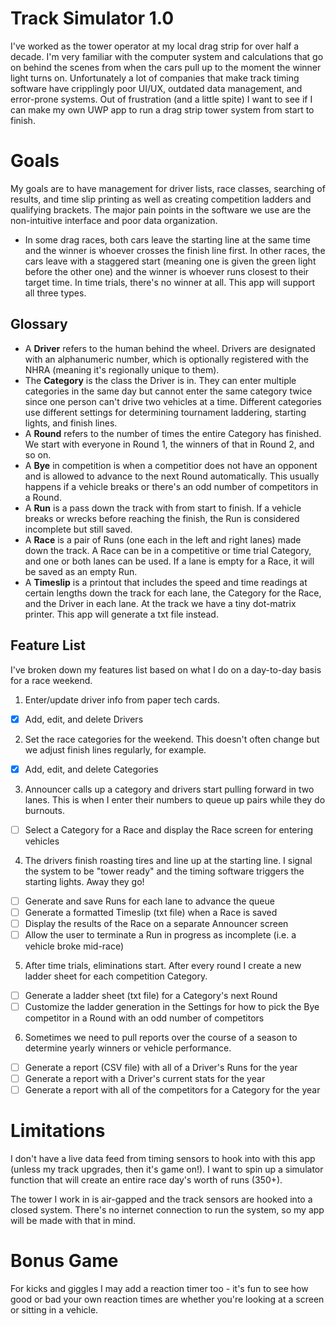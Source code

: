 # Track Simulator 1.0

I've worked as the tower operator at my local drag strip for over half a decade. I'm very familiar with the computer system and calculations that go on behind the scenes from when the cars pull up to the moment the winner light turns on. Unfortunately a lot of companies that make track timing software have cripplingly poor UI/UX, outdated data management, and error-prone systems. Out of frustration (and a little spite) I want to see if I can make my own UWP app to run a drag strip tower system from start to finish.

# Goals
My goals are to have management for driver lists, race classes, searching of results, and time slip printing as well as creating competition ladders and qualifying brackets. The major pain points in the software we use are the non-intuitive interface and poor data organization.

- In some drag races, both cars leave the starting line at the same time and the winner is whoever crosses the finish line first. In other races, the cars leave with a staggered start (meaning one is given the green light before the other one) and the winner is whoever runs closest to their target time. In time trials, there's no winner at all. This app will support all three types.

## Glossary

- A **Driver** refers to the human behind the wheel. Drivers are designated with an alphanumeric number, which is optionally registered with the NHRA (meaning it's regionally unique to them).
- The **Category** is the class the Driver is in. They can enter multiple categories in the same day but cannot enter the same category twice since one person can't drive two vehicles at a time. Different categories use different settings for determining tournament laddering, starting lights, and finish lines.
- A **Round** refers to the number of times the entire Category has finished. We start with everyone in Round 1, the winners of that in Round 2, and so on.
- A **Bye** in competition is when a competitior does not have an opponent and is allowed to advance to the next Round automatically. This usually happens if a vehicle breaks or there's an odd number of competitors in a Round.
- A **Run** is a pass down the track with from start to finish. If a vehicle breaks or wrecks before reaching the finish, the Run is considered incomplete but still saved.
- A **Race** is a pair of Runs (one each in the left and right lanes) made down the track. A Race can be in a competitive or time trial Category, and one or both lanes can be used. If a lane is empty for a Race, it will be saved as an empty Run.
- A **Timeslip** is a printout that includes the speed and time readings at certain lengths down the track for each lane, the Category for the Race, and the Driver in each lane. At the track we have a tiny dot-matrix printer. This app will generate a txt file instead.


## Feature List

I've broken down my features list based on what I do on a day-to-day basis for a race weekend.

1. Enter/update driver info from paper tech cards.
- [x] Add, edit, and delete Drivers

2. Set the race categories for the weekend. This doesn't often change but we adjust finish lines regularly, for example.
- [x] Add, edit, and delete Categories

3. Announcer calls up a category and drivers start pulling forward in two lanes. This is when I enter their numbers to queue up pairs while they do burnouts.
- [ ] Select a Category for a Race and display the Race screen for entering vehicles

4. The drivers finish roasting tires and line up at the starting line. I signal the system to be "tower ready" and the timing software triggers the starting lights. Away they go!
- [ ] Generate and save Runs for each lane to advance the queue
- [ ] Generate a formatted Timeslip (txt file) when a Race is saved
- [ ] Display the results of the Race on a separate Announcer screen
- [ ] Allow the user to terminate a Run in progress as incomplete (i.e. a vehicle broke mid-race)

5. After time trials, eliminations start. After every round I create a new ladder sheet for each competition Category.
- [ ] Generate a ladder sheet (txt file) for a Category's next Round
- [ ] Customize the ladder generation in the Settings for how to pick the Bye competitor in a Round with an odd number of competitors

6. Sometimes we need to pull reports over the course of a season to determine yearly winners or vehicle performance.
- [ ] Generate a report (CSV file) with all of a Driver's Runs for the year
- [ ] Generate a report with a Driver's current stats for the year
- [ ] Generate a report with all of the competitors for a Category for the year

# Limitations
I don't have a live data feed from timing sensors to hook into with this app (unless my track upgrades, then it's game on!). I want to spin up a simulator function that will create an entire race day's worth of runs (350+).

The tower I work in is air-gapped and the track sensors are hooked into a closed system. There's no internet connection to run the system, so my app will be made with that in mind.

# Bonus Game
For kicks and giggles I may add a reaction timer too - it's fun to see how good or bad your own reaction times are whether you're looking at a screen or sitting in a vehicle.
